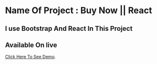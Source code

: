 # Name Of Project : Buy Now || React

## I use Bootstrap And React In This Project

## Available On live
[Click Here To See Demo](https://buy-now-react-by-bablu.netlify.app/).



